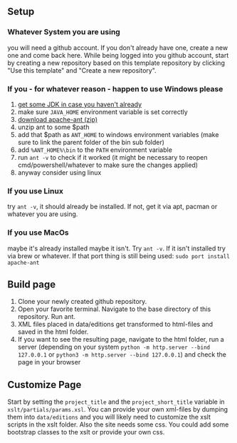## Setup

### Whatever System you are using
you will need a github account. If you don't already have one, create a new one and come back here.
While being logged into you github account, start by creating a new repository based on this template repository by clicking "Use this template" and "Create a new repository".

### If you - for whatever reason - happen to use Windows please
1. [get some JDK in case you haven't already](https://www.java.com/en/download/)
2. make sure ```JAVA_HOME``` environment variable is set correctly
3. [download apache-ant (zip)](https://ant.apache.org/bindownload.cgi)
4. unzip ant to some $path
5. add that $path as ```ANT_HOME``` to windows environment variables (make sure to link the parent folder of the bin sub folder)
6. add ```%ANT_HOME%\bin``` to the ```PATH``` environment variable
7. run ```ant -v``` to check if it worked (it might be necessary to reopen cmd/powershell/whatever to make sure the changes applied)
8. anyway consider using linux


### If you use Linux
try ```ant -v```, it should already be installed. If not, get it via apt, pacman or whatever you are using.

### If you use MacOs
maybe it's already installed maybe it isn't. Try ```ant -v```. If it isn't installed try via brew or whatever. If that port thing is still being used: ```sudo port install apache-ant```

## Build page
1. Clone your newly created github repository.
2. Open your favorite terminal. Navigate to the base directory of this repository. Run ant.
3. XML files placed in data/editions get transformed to html-files and saved in the html folder.
4. If you want to see the resulting page, navigate to the html folder, run a server (depending on your system ```python -m http.server --bind 127.0.0.1``` or ```python3 -m http.server --bind 127.0.0.1```) and check the page in your browser

## Customize Page
Start by setting the ```project_title``` and the ```project_short_title``` variable in ```xslt/partials/params.xsl```.
You can provide your own xml-files by dumping them into ```data/editions``` and you will likely need to customize the xslt scripts in the xslt folder. Also the site needs some css. You could add some bootstrap classes to the xslt or provide your own css.